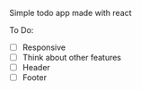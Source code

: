 Simple todo app made with react

To Do:

- [ ] Responsive
- [ ] Think about other features
- [ ] Header
- [ ] Footer